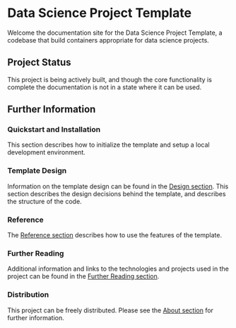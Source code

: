 # Data Science Project Template

Welcome the documentation site for the Data Science Project Template, a codebase
that build containers appropriate for data science projects.

## Project Status 

This project is being actively built, and though the core functionality is complete the
documentation is not in a state where it can be used.

## Further Information

### Quickstart and Installation

This section describes how to initialize the template and setup a local development environment.

### Template Design

Information on the template design can be found in the [Design section](design/design.md). This section describes the design decisions
behind the template, and describes the structure of the code.

### Reference

The [Reference section](reference/reference.md) describes how to use the features of the template.

### Further Reading

Additional information and links to the technologies and projects used in the project can be found in the [Further Reading section](further_reading/further_reading.md).

### Distribution

This project can be freely distributed. Please see the [About section](about/about.md) for further information.
